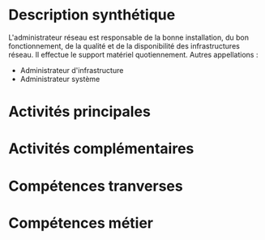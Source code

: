<!-- TITLE: Fiche de poste : Administrateur réseau -->
<!-- SUBTITLE: -->

# Description synthétique
L'administrateur réseau est responsable de la bonne installation, du bon fonctionnement, de la qualité et de la disponibilité des infrastructures réseau. 
Il effectue le support matériel quotiennement.
Autres appellations : 
* Administrateur d'infrastructure
* Administrateur système

# Activités principales

# Activités complémentaires

# Compétences tranverses

# Compétences métier